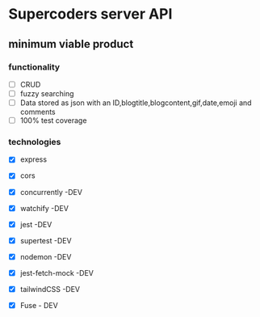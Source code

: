 # Supercoders server API

## minimum viable product

### functionality
- [ ] CRUD
- [ ] fuzzy searching
- [ ] Data stored as json with an ID,blogtitle,blogcontent,gif,date,emoji and comments
- [ ] 100% test coverage

### technologies
- [x] express
- [x] cors
- [x] concurrently -DEV
- [x] watchify -DEV
- [x] jest -DEV
- [x] supertest -DEV
- [x] nodemon -DEV
- [x] jest-fetch-mock -DEV
- [x] tailwindCSS -DEV
- [x] Fuse - DEV

